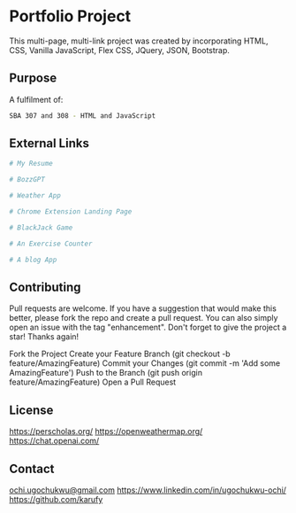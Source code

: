 # Portfolio Project

This multi-page, multi-link project was created by incorporating HTML, CSS, Vanilla JavaScript, Flex CSS, JQuery, JSON, Bootstrap.

## Purpose

A fulfilment of:

```bash
SBA 307 and 308 - HTML and JavaScript
```

## External Links

```python
# My Resume

# BozzGPT

# Weather App

# Chrome Extension Landing Page

# BlackJack Game

# An Exercise Counter

# A blog App
```

## Contributing

Pull requests are welcome. If you have a suggestion that would make this better, please fork the repo and create a pull request. You can also simply open an issue with the tag "enhancement". Don't forget to give the project a star! Thanks again!

Fork the Project
Create your Feature Branch (git checkout -b feature/AmazingFeature)
Commit your Changes (git commit -m 'Add some AmazingFeature')
Push to the Branch (git push origin feature/AmazingFeature)
Open a Pull Request

## License

https://perscholas.org/
https://openweathermap.org/
https://chat.openai.com/

## Contact

ochi.ugochukwu@gmail.com
https://www.linkedin.com/in/ugochukwu-ochi/
https://github.com/karufy

